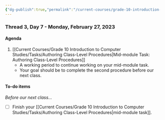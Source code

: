 ```yaml
---
{"dg-publish":true,"permalink":"/current-courses/grade-10-introduction-to-computer-studies/section-1/thread-3/day-7/","dgHomeLink":false}
---
```


### Thread 3, Day 7 - Monday, February 27, 2023
#### Agenda

1. [[Current Courses/Grade 10 Introduction to Computer Studies/Tasks/Authoring Class-Level Procedures|Mid-module Task: Authoring Class-Level Procedures]]
	- A working period to continue working on your mid-module task.
	- Your goal should be to complete the second procedure before our next class.

#### To-do items
*Before our next class...*

- [ ] Finish your [[Current Courses/Grade 10 Introduction to Computer Studies/Tasks/Authoring Class-Level Procedures|mid-module task]].